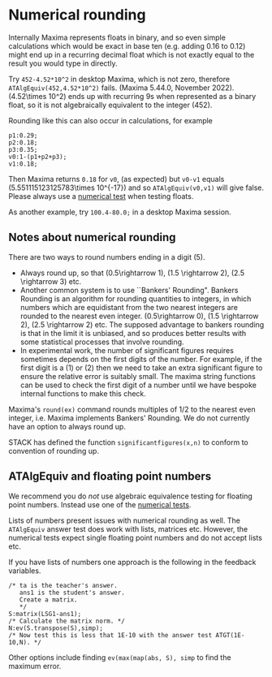 # Numerical rounding

Internally Maxima represents floats in binary, and so even simple calculations which would be exact in base ten (e.g. adding 0.16 to 0.12) might end up in a recurring decimal float which is not exactly equal to the result you would type in directly.

Try `452-4.52*10^2` in desktop Maxima, which is not zero, therefore `ATAlgEquiv(452,4.52*10^2)` fails. (Maxima 5.44.0, November 2022).  \(4.52\times 10^2\) ends up with recurring 9s when represented as a binary float, so it is not algebraically equivalent to the integer \(452\).

Rounding like this can also occur in calculations, for example

    p1:0.29;
    p2:0.18;
    p3:0.35;
    v0:1-(p1+p2+p3);
    v1:0.18;

Then Maxima returns `0.18` for `v0`, (as expected) but `v0-v1` equals \(5.551115123125783\times 10^{-17}\) and so `ATAlgEquiv(v0,v1)` will give false.  Please always use a [numerical test](../Authoring/Answer_Tests/Numerical.md) when testing floats.

As another example, try `100.4-80.0;` in a desktop Maxima session.

## Notes about numerical rounding ##

There are two ways to round numbers ending in a digit \(5\).

* Always round up, so that \(0.5\rightarrow 1\), \(1.5 \rightarrow 2\), \(2.5 \rightarrow 3\) etc.
* Another common system is to use ``Bankers' Rounding". Bankers Rounding is an algorithm for rounding quantities to integers, in which numbers which are equidistant from the two nearest integers are rounded to the nearest even integer. \(0.5\rightarrow 0\), \(1.5 \rightarrow 2\), \(2.5 \rightarrow 2\) etc.  The supposed advantage to bankers rounding is that in the limit it is unbiased, and so produces better results with some statistical processes that involve rounding.
* In experimental work, the number of significant figures requires sometimes depends on the first digits of the number.  For example, if the first digit is a \(1\) or \(2\) then we need to take an extra significant figure to ensure the relative error is suitably small.  The maxima string functions can be used to check the first digit of a number until we have bespoke internal functions to make this check.

Maxima's `round(ex)` command rounds multiples of 1/2 to the nearest even integer, i.e. Maxima implements Bankers' Rounding.  We do not currently have an option to always round up.

STACK has defined the function `significantfigures(x,n)` to conform to convention of rounding up.

## ATAlgEquiv and floating point numbers ##

We recommend you do _not_ use algebraic equivalence testing for floating point numbers.  Instead use one of the [numerical tests](../Authoring/Answer_Tests/Numerical.md).

Lists of numbers present issues with numerical rounding as well.  The `ATAlgEquiv` answer test does work with lists, matrices etc.  However, the numerical tests expect single floating point numbers and do not accept lists etc.

If you have lists of numbers one approach is the following in the feedback variables.

````
/* ta is the teacher's answer.
   ans1 is the student's answer.
   Create a matrix.
   */
S:matrix(LSG1-ans1);
/* Calculate the matrix norm. */
N:ev(S.transpose(S),simp);
/* Now test this is less that 1E-10 with the answer test ATGT(1E-10,N). */
````

Other options include finding `ev(max(map(abs, S), simp` to find the maximum error.